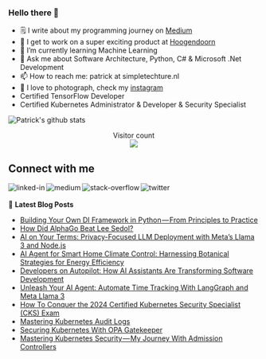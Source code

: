 ### Hello there 👋

<!--
**PatrickKalkman/PatrickKalkman** is a ✨ _special_ ✨ repository because its `README.md` (this file) appears on your GitHub profile. -->

- 🗒 I write about my programming journey on [Medium](https://medium.com/@pkalkman)
- 🔭 I get to work on a super exciting product at [Hoogendoorn](https://www.hoogendoorn.nl/en/iivo/)
- 🌱 I’m currently learning Machine Learning
- 💬 Ask me about Software Architecture, Python, C# & Microsoft .Net Development
- 📫 How to reach me: patrick at simpletechture.nl
- 📸 I love to photograph, check my [instagram](https://www.instagram.com/patrick_kalkman.photography/)  
- Certified TensorFlow Developer
- Certified Kubernetes Administrator & Developer & Security Specialist

![Patrick's github stats](https://github-readme-stats.vercel.app/api?username=patrickkalkman&count_private=true&show_icons=true&theme=algolia)

<p align="center"> 
  Visitor count<br>
  <img src="https://profile-counter.glitch.me/patrickkalkman/count.svg" />
</p>

## Connect with me
[<img align="left" alt="linked-in" src="https://img.shields.io/badge/linkedin-%230077B5.svg?&style=for-the-badge&logo=linkedin&logoColor=white" />](https://www.linkedin.com/in/pkalkman)
[<img align="left" alt="medium" src="https://img.shields.io/badge/medium-%2312100E.svg?&style=for-the-badge&logo=medium&logoColor=white" />](https://medium.com/@pkalkman)
[<img align="left" alt="stack-overflow" src="https://img.shields.io/badge/stack%20overflow-FE7A16?logo=stack-overflow&logoColor=white&style=for-the-badge" />](https://stackoverflow.com/users/328238/patrick?tab=profile)
[<img align="left" alt="twitter" src="https://img.shields.io/badge/twitter-%231DA1F2.svg?&style=for-the-badge&logo=twitter&logoColor=white" />](https://twitter.com/kalkie)
<br>
<br>
📕 **Latest Blog Posts**
<!-- BLOG-POST-LIST:START -->
- [Building Your Own DI Framework in Python — From Principles to Practice](https://itnext.io/building-your-own-di-framework-in-python-from-principles-to-practice-a82c63bbdad7?source=rss-e42a3542bc38------2)
- [How Did AlphaGo Beat Lee Sedol?](https://ai.gopubby.com/how-did-alphago-beat-lee-sedol-1a160d76612b?source=rss-e42a3542bc38------2)
- [AI on Your Terms: Privacy-Focused LLM Deployment with Meta’s Llama 3 and Node.js](https://generativeai.pub/ai-on-your-terms-privacy-focused-llm-deployment-with-metas-llama-3-and-node-js-615af33087c7?source=rss-e42a3542bc38------2)
- [AI Agent for Smart Home Climate Control: Harnessing Botanical Strategies for Energy Efficiency](https://generativeai.pub/ai-agent-for-smart-home-climate-control-harnessing-botanical-strategies-for-energy-efficiency-47d4e55d5e7f?source=rss-e42a3542bc38------2)
- [Developers on Autopilot: How AI Assistants Are Transforming Software Development](https://generativeai.pub/developers-on-autopilot-how-ai-assistants-are-transforming-software-development-df1479e4999c?source=rss-e42a3542bc38------2)
- [Unleash Your AI Agent: Automate Time Tracking With LangGraph and Meta Llama 3](https://generativeai.pub/unleash-your-ai-agent-automate-time-tracking-with-langgraph-and-meta-llama-3-f697b363b0ec?source=rss-e42a3542bc38------2)
- [How To Conquer the 2024 Certified Kubernetes Security Specialist &lpar;CKS&rpar; Exam](https://itnext.io/how-to-conquer-the-2024-certified-kubernetes-security-specialist-cks-exam-13d3a4c02575?source=rss-e42a3542bc38------2)
- [Mastering Kubernetes Audit Logs](https://itnext.io/mastering-kubernetes-audit-logs-9b02e9603a3b?source=rss-e42a3542bc38------2)
- [Securing Kubernetes With OPA Gatekeeper](https://itnext.io/securing-kubernetes-with-opa-gatekeeper-4f2e05c441a4?source=rss-e42a3542bc38------2)
- [Mastering Kubernetes Security — My Journey With Admission Controllers](https://itnext.io/mastering-kubernetes-security-my-journey-with-admission-controllers-ca6f163e8c2a?source=rss-e42a3542bc38------2)
<!-- BLOG-POST-LIST:END -->
